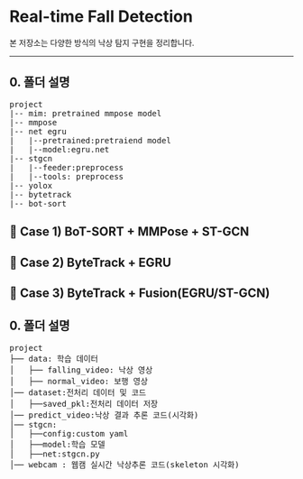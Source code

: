# Real-time Fall Detection

본 저장소는 다양한 방식의 낙상 탐지 구현을 정리합니다.

------------------------------------------
## 0. 폴더 설명
<pre>
project
|-- mim: pretrained mmpose model
|-- mmpose
|-- net egru
|   |--pretrained:pretraiend model
|   |--model:egru.net
|-- stgcn
|   |--feeder:preprocess
|   |--tools: preprocess 
|-- yolox
|-- bytetrack
|-- bot-sort
</pre>

## 🚀 Case 1) BoT-SORT + MMPose + ST-GCN

## 🚀 Case 2) ByteTrack + EGRU

## 🚀 Case 3) ByteTrack + Fusion(EGRU/ST-GCN)



## 0. 폴더 설명
<pre>
project
├── data: 학습 데이터
│   ├── falling_video: 낙상 영상
│   ├── normal_video: 보행 영상
│── dataset:전처리 데이터 및 코드
│   ├──saved_pkl:전처리 데이터 저장
│── predict_video:낙상 결과 추론 코드(시각화)
│── stgcn:
│   ├──config:custom yaml
│   ├──model:학습 모델
│   ├──net:stgcn.py
│── webcam : 웹캠 실시간 낙상추론 코드(skeleton 시각화)
</pre>
